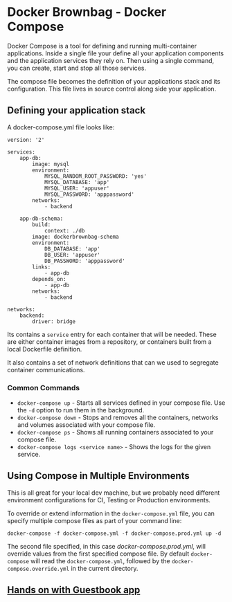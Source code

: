# Docker Brownbag - Docker Compose
Docker Compose is a tool for defining and running multi-container applications. Inside a single file your define
all your application components and the application services they rely on. Then using a single command, you 
can create, start and stop all those services.

The compose file becomes the definition of your applications stack and its configuration. This file lives
in source control along side your application.

## Defining your application stack
A docker-compose.yml file looks like:
```
version: '2'

services:
    app-db:
        image: mysql
        environment: 
            MYSQL_RANDOM_ROOT_PASSWORD: 'yes'
            MYSQL_DATABASE: 'app'
            MYSQL_USER: 'appuser'
            MYSQL_PASSWORD: 'apppassword'
        networks:
            - backend

    app-db-schema:
        build:
            context: ./db
        image: dockerbrownbag-schema
        environment:
            DB_DATABASE: 'app' 
            DB_USER: 'appuser'
            DB_PASSWORD: 'apppassword'
        links:
            - app-db
        depends_on:
            - app-db
        networks:
            - backend

networks:
    backend:
        driver: bridge
```
Its contains a `service` entry for each container that will be needed. These are either container images from
a repository, or containers built from a local Dockerfile definition. 

It also contains a set of network definitions that can we used to segregate container communications. 

### Common Commands
* `docker-compose up` - Starts all services defined in your compose file. Use the `-d` option to run them in the background.
* `docker-compose down` - Stops and removes all the containers, networks and volumes associated with your compose file.
* `docker-compose ps` - Shows all running containers associated to your compose file.
* `docker-compose logs <service name>` - Shows the logs for the given service.

## Using Compose in Multiple Environments
This is all great for your local dev machine, but we probably need different environment configurations
for CI, Testing or Production environments.

To override or extend information in the `docker-compose.yml` file, you can specify multiple compose files as part of your command line:
```
docker-compose -f docker-compose.yml -f docker-compose.prod.yml up -d
```
The second file specified, in this case *docker-compose.prod.yml*, will override values from the first specified compose file.
By default `docker-compose` will read the `docker-compose.yml`, followed by the `docker-compose.override.yml` in the current directory.

## [Hands on with Guestbook app](guestbook)


